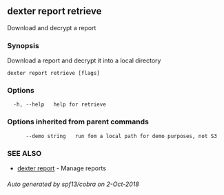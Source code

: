 ## dexter report retrieve

Download and decrypt a report

### Synopsis


Download a report and decrypt it into a local directory

```
dexter report retrieve [flags]
```

### Options

```
  -h, --help   help for retrieve
```

### Options inherited from parent commands

```
      --demo string   run fom a local path for demo purposes, not S3
```

### SEE ALSO
* [dexter report](dexter_report.md)	 - Manage reports

###### Auto generated by spf13/cobra on 2-Oct-2018
